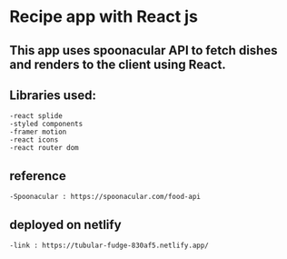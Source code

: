 # Recipe app with React js

## This app uses spoonacular API to fetch dishes and renders to the client using React.

## Libraries used:

    -react splide
    -styled components
    -framer motion
    -react icons
    -react router dom

## reference

    -Spoonacular : https://spoonacular.com/food-api

## deployed on netlify

    -link : https://tubular-fudge-830af5.netlify.app/
